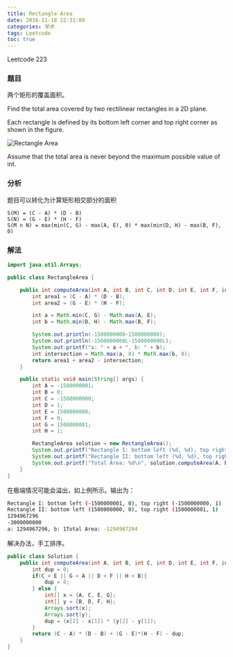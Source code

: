 ```yaml
---
title: Rectangle Area
date: 2016-11-18 22:31:09
categories: 学术
tags: Leetcode
toc: true
---
```


Leetcode 223

### 题目

两个矩形的覆盖面积。

Find the total area covered by two rectilinear rectangles in a 2D plane.

Each rectangle is defined by its bottom left corner and top right corner as shown in the figure.

![Rectangle Area](/images/leetcode_rectangle_area.png "Rectangle Area")

Assume that the total area is never beyond the maximum possible value of int.

### 分析

题目可以转化为计算矩形相交部分的面积

```
S(M) = (C - A) * (D - B)
S(N) = (G - E) * (H - F)
S(M ∩ N) = max(min(C, G) - max(A, E), 0) * max(min(D, H) - max(B, F), 0)
```

### 解法

```java
import java.util.Arrays;

public class RectangleArea {

    public int computeArea(int A, int B, int C, int D, int E, int F, int G, int H) {
        int area1 = (C - A) * (D - B);
        int area2 = (G - E) * (H - F);

        int a = Math.min(C, G) - Math.max(A, E);
        int b = Math.min(D, H) - Math.max(B, F);

        System.out.println(-1500000000-1500000000);
        System.out.println(-1500000000L-1500000000L);
        System.out.printf("a: " + a + ", b: " + b);
        int intersection = Math.max(a, 0) * Math.max(b, 0);
        return area1 + area2 - intersection;
    }

    public static void main(String[] args) {
        int A = -1500000001;
        int B = 0;
        int C = -1500000000;
        int D = 1;
        int E = 1500000000;
        int F = 0;
        int G = 1500000001;
        int H = 1;

        RectangleArea solution = new RectangleArea();
        System.out.printf("Rectangle I: bottom left (%d, %d), top right (%d, %d)\n", A, B, C, D);
        System.out.printf("Rectangle II: bottom left (%d, %d), top right (%d, %d)\n", E, F, G, H);
        System.out.printf("Total Area: %d\n", solution.computeArea(A, B, C, D, E, F, G, H));
    }
}
```

在极端情况可能会溢出，如上例所示。输出为：

```bash
Rectangle I: bottom left (-1500000001, 0), top right (-1500000000, 1)
Rectangle II: bottom left (1500000000, 0), top right (1500000001, 1)
1294967296
-3000000000
a: 1294967296, b: 1Total Area: -1294967294
```

解决办法，手工排序。

```java
public class Solution {
    public int computeArea(int A, int B, int C, int D, int E, int F, int G, int H) {
        int dup = 0;
        if(C < E || G < A || D < F || H < B){
            dup = 0;
        } else {
            int[] x = {A, C, E, G};
            int[] y = {B, D, F, H};
            Arrays.sort(x);
            Arrays.sort(y);
            dup = (x[2] - x[1]) * (y[2] - y[1]);
        }
        return (C - A) * (D - B) + (G - E)*(H - F) - dup;
    }
}
```
